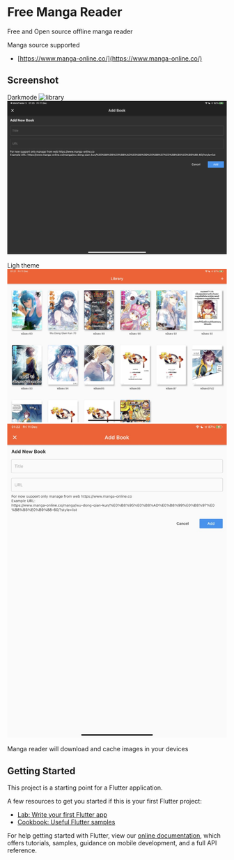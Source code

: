 # Free Manga Reader

Free and Open source offline manga reader

Manga source supported

- [https://www.manga-online.co/](https://www.manga-online.co/)

## Screenshot

Darkmode
![library](./scd1.PNG)
![library](./scd2.PNG)

Ligh theme
![library](./sc1.jpeg)
![library](./sc2.jpeg)

Manga reader will download and cache images in your devices

## Getting Started

This project is a starting point for a Flutter application.

A few resources to get you started if this is your first Flutter project:

- [Lab: Write your first Flutter app](https://flutter.dev/docs/get-started/codelab)
- [Cookbook: Useful Flutter samples](https://flutter.dev/docs/cookbook)

For help getting started with Flutter, view our
[online documentation](https://flutter.dev/docs), which offers tutorials,
samples, guidance on mobile development, and a full API reference.
